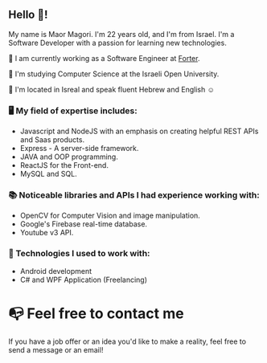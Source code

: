 ## Hello 👋! 
My name is Maor Magori.
I'm 22 years old, and I'm from Israel.
I'm a Software Developer with a passion for learning new technologies.

💼 I am currently working as a Software Engineer at [Forter](https://github.com/forter).

📖 I'm studying Computer Science at the Israeli Open University.

📍 I'm located in Isreal and speak fluent Hebrew and English ☺️

### 🖥️ My field of expertise includes:
- Javascript and NodeJS with an emphasis on creating helpful REST APIs and Saas products.
- Express - A server-side framework.
- JAVA and OOP programming. 
- ReactJS for the Front-end. 
- MySQL and SQL.

### 📚 Noticeable libraries and APIs I had experience working with:
- OpenCV for Computer Vision and image manipulation.
- Google's Firebase real-time database.
- Youtube v3 API.

### 🧩 Technologies I used to work with:
- Android development
- C# and WPF Application (Freelancing)


# 📭 Feel free to contact me
If you have a job offer or an idea you'd like to make a reality, feel free to send a message or an email!
